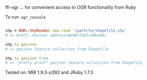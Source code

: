 ffi-ogr
... for convenient access to OGR functionality from Ruby

To run: `ogr_console`

```ruby

shp = OGR::ShpReader.new.read '/path/to/shapefile.shp'
# => #<FFI::Pointer address=0x007feb5c40ba00>

shp.to_geojson
# => geojson feature collection from Shapefile

shp.to_geojson true
# => "pretty print" geojson feature collection from Shapefile
```

Tested on: MRI 1.9.3-p392 and JRuby 1.7.3
